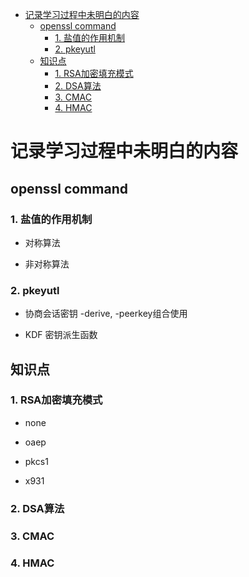 
<!-- @import "[TOC]" {cmd="toc" depthFrom=1 depthTo=6 orderedList=false} -->

<!-- code_chunk_output -->

- [记录学习过程中未明白的内容](#记录学习过程中未明白的内容)
  - [openssl command](#openssl-command)
    - [1. 盐值的作用机制](#1-盐值的作用机制)
    - [2. pkeyutl](#2-pkeyutl)
  - [知识点](#知识点)
    - [1. RSA加密填充模式](#1-rsa加密填充模式)
    - [2. DSA算法](#2-dsa算法)
    - [3. CMAC](#3-cmac)
    - [4. HMAC](#4-hmac)

<!-- /code_chunk_output -->


# 记录学习过程中未明白的内容

## openssl command

### 1. 盐值的作用机制

- 对称算法

- 非对称算法

### 2. pkeyutl

- 协商会话密钥 -derive, -peerkey组合使用 

- KDF 密钥派生函数

## 知识点

### 1. RSA加密填充模式

- none

- oaep

- pkcs1

- x931

### 2. DSA算法

### 3. CMAC

### 4. HMAC

